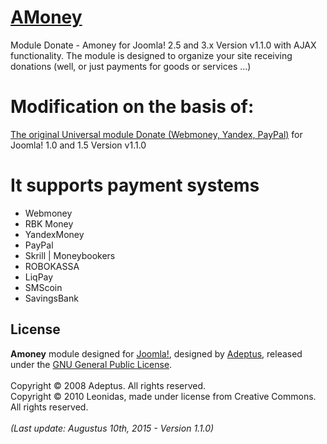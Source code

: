 # [AMoney](http://www.foto-s.ru/universal-module.html)

Module Donate - Amoney for Joomla! 2.5 and 3.x Version v1.1.0 with AJAX functionality.
The module is designed to organize your site receiving donations (well, or just payments for goods or services ...)

# Modification on the basis of:

[The original Universal module Donate (Webmoney, Yandex, PayPal)](http://adeptsite.info/content/view/24/39/) for Joomla! 1.0 and 1.5 Version v1.1.0

# It supports payment systems

* Webmoney
* RBK Money
* YandexMoney
* PayPal 
* Skrill | Moneybookers
* ROBOKASSA
* LiqPay 
* SMScoin 
* SavingsBank 

## License
<b>Amoney</b> module designed for <a target='_blank' href='http://www.joomla.org/'>Joomla!</a>, designed by <a target='_blank' title='Аdepts' href='http://adeptsite.info/'>Adeptus</a>, released under the <a target='_blank' title='GNU General Public License' href='http://www.gnu.org/copyleft/gpl.html'>GNU General Public License</a>.<br /><br />Copyright &copy; 2008 Adeptus. All rights reserved.<br />Copyright &copy; 2010 Leonidas, made under license from Creative Commons. All rights reserved.<br /><br /><i>(Last update: Augustus 10th, 2015 - Version 1.1.0)
